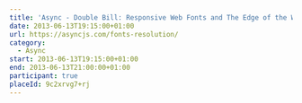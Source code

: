 ```yaml
---
title: 'Async - Double Bill: Responsive Web Fonts and The Edge of the Web'
date: 2013-06-13T19:15:00+01:00
url: https://asyncjs.com/fonts-resolution/
category:
  - Async
start: 2013-06-13T19:15:00+01:00
end: 2013-06-13T21:00:00+01:00
participant: true
placeId: 9c2xrvg7+rj
---
```

